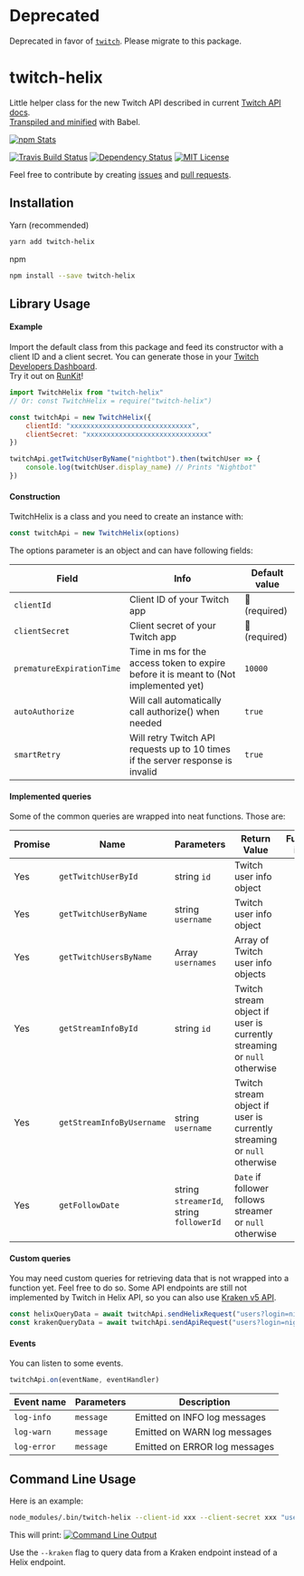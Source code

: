 # Deprecated

Deprecated in favor of [`twitch`](https://yarnpkg.com/en/package/twitch). Please migrate to this package.

# twitch-helix
Little helper class for the new Twitch API described in current [Twitch API docs](https://dev.twitch.tv/docs/api/reference).<br>
[Transpiled and minified](https://unpkg.com/twitch-helix) with Babel.

[![npm Stats](https://nodei.co/npm/twitch-helix.png?downloads=true&downloadRank=true&stars=true)](https://nodei.co/npm/twitch-helix/)

[![Travis Build Status](https://api.travis-ci.org/Jaid/twitch-helix.svg)](https://travis-ci.org/Jaid/twitch-helix)
[![Dependency Status](https://gemnasium.com/badges/github.com/Jaid/twitch-helix.svg)](https://gemnasium.com/github.com/Jaid/twitch-helix)
[![MIT License](https://img.shields.io/badge/license-MIT-blue.svg)](https://raw.githubusercontent.com/Jaid/twitch-helix/master/license.txt)

Feel free to contribute by creating [issues](https://github.com/Jaid/twitch-helix/issues) and [pull requests](https://github.com/Jaid/twitch-helix/pulls).

## Installation

Yarn (recommended)
```bash
yarn add twitch-helix
```

npm
```bash
npm install --save twitch-helix
```

## Library Usage

#### Example

Import the default class from this package and feed its constructor with a client ID and a client secret. You can generate those in your [Twitch Developers Dashboard](https://dev.twitch.tv/dashboard/apps).<br>
Try it out on [RunKit](https://npm.runkit.com/twitch-helix)!

```jsx
import TwitchHelix from "twitch-helix"
// Or: const TwitchHelix = require("twitch-helix")

const twitchApi = new TwitchHelix({
    clientId: "xxxxxxxxxxxxxxxxxxxxxxxxxxxxxx",
    clientSecret: "xxxxxxxxxxxxxxxxxxxxxxxxxxxxxx"
})

twitchApi.getTwitchUserByName("nightbot").then(twitchUser => {
    console.log(twitchUser.display_name) // Prints "Nightbot"
})
```

#### Construction

TwitchHelix is a class and you need to create an instance with:

```jsx
const twitchApi = new TwitchHelix(options)
```

The options parameter is an object and can have following fields:

Field|Info|Default value
---|---|---
`clientId`|Client ID of your Twitch app|:no_entry_sign: (required)
`clientSecret`|Client secret of your Twitch app|:no_entry_sign: (required)
`prematureExpirationTime`|Time in ms for the access token to expire before it is meant to (Not implemented yet)|`10000`
`autoAuthorize`|Will call automatically call authorize() when needed|`true`
`smartRetry`|Will retry Twitch API requests up to 10 times if the server response is invalid|`true`

#### Implemented queries

Some of the common queries are wrapped into neat functions. Those are:

Promise|Name|Parameters|Return Value|Further info
---|---|---|---|---
Yes|`getTwitchUserById`|string `id`|Twitch user info object
Yes|`getTwitchUserByName`|string `username`|Twitch user info object
Yes|`getTwitchUsersByName`|Array<string> `usernames`|Array of Twitch user info objects
Yes|`getStreamInfoById`|string `id`|Twitch stream object if user is currently streaming or `null` otherwise
Yes|`getStreamInfoByUsername`|string `username`|Twitch stream object if user is currently streaming or `null` otherwise
Yes|`getFollowDate`|string `streamerId`, string `followerId`|`Date` if follower follows streamer or `null` otherwise

#### Custom queries

You may need custom queries for retrieving data that is not wrapped into a function yet. Feel free to do so. Some API endpoints are still not implemented by Twitch in Helix API, so you can also use [Kraken v5 API](https://dev.twitch.tv/docs/v5).

```jsx
const helixQueryData = await twitchApi.sendHelixRequest("users?login=nightbot&login=moobot")
const krakenQueryData = await twitchApi.sendApiRequest("users?login=nightbot,moobot", {api: "kraken"})
```

#### Events

You can listen to some events.
```jsx
twitchApi.on(eventName, eventHandler)
```

Event name|Parameters|Description
---|---|---
`log-info`|`message`|Emitted on INFO log messages
`log-warn`|`message`|Emitted on WARN log messages
`log-error`|`message`|Emitted on ERROR log messages

## Command Line Usage

Here is an example:
```bash
node_modules/.bin/twitch-helix --client-id xxx --client-secret xxx "users?login=nightbot"
``` 

This will print:
[![Command Line Output](https://i.imgur.com/PTdBOQW.png)](https://i.imgur.com/PTdBOQW.png)

Use the `--kraken` flag to query data from a Kraken endpoint instead of a Helix endpoint.
